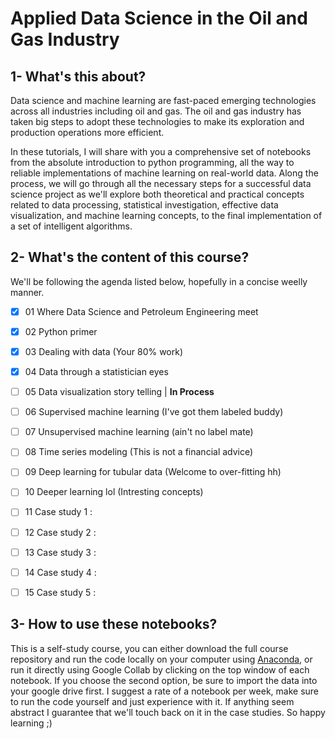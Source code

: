 # Applied Data Science in the Oil and Gas Industry

## 1- What's this about?
Data science and machine learning are fast-paced emerging technologies across all industries including oil and gas. The oil and gas industry has taken big steps to adopt these technologies to make its exploration and production operations more efficient.

In these tutorials, I will share with you a comprehensive set of notebooks from the absolute introduction to python programming, all the way to reliable implementations of machine learning on real-world data. Along the process, we will go through all the necessary steps for a successful data science project as we'll explore both theoretical and practical concepts related to data processing, statistical investigation, effective data visualization, and machine learning concepts, to the final implementation of a set of intelligent algorithms.


## 2- What's the content of this course?
We'll be following the agenda listed below, hopefully in a concise weelly manner.

- [x] 01 Where Data Science and Petroleum Engineering meet
- [x] 02 Python primer
- [x] 03 Dealing with data (Your 80% work)
- [x] 04 Data through a statistician eyes
- [ ] 05 Data visualization story telling  | **In Process**
- [ ] 06 Supervised machine learning (I've got them labeled buddy)
- [ ] 07 Unsupervised machine learning (ain't no label mate)
- [ ] 08 Time series modeling (This is not a financial advice)
- [ ] 09 Deep learning for tubular data (Welcome to over-fitting hh)
- [ ] 10 Deeper learning lol (Intresting concepts)
- [ ] 11 Case study 1 : 
- [ ] 12 Case study 2 :
- [ ] 13 Case study 3 :
- [ ] 14 Case study 4 :
- [ ] 15 Case study 5 :


## 3- How to use these notebooks?
This is a self-study course, you can either download the full course repository and run the code locally on your computer using [Anaconda](https://www.anaconda.com/), or run it directly using Google Collab by clicking on the top window of each notebook. If you choose the second option, be sure to import the data into your google drive first.
I suggest a rate of a notebook per week, make sure to run the code yourself and just experience with it. If anything seem abstract I guarantee that we'll touch back on it in the case studies. So happy learning ;)
